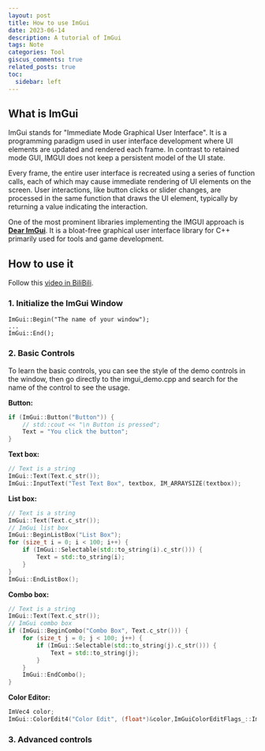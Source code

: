 ```yaml
---
layout: post
title: How to use ImGui
date: 2023-06-14
description: A tutorial of ImGui
tags: Note
categories: Tool
giscus_comments: true
related_posts: true
toc:
  sidebar: left
---
```

## What is ImGui

ImGui stands for "Immediate Mode Graphical User Interface". It is a programming paradigm used in user interface development where UI elements are updated and rendered each frame. In contrast to retained mode GUI, IMGUI does not keep a persistent model of the UI state.

Every frame, the entire user interface is recreated using a series of function calls, each of which may cause immediate rendering of UI elements on the screen. User interactions, like button clicks or slider changes, are processed in the same function that draws the UI element, typically by returning a value indicating the interaction.

One of the most prominent libraries implementing the IMGUI approach is [**Dear ImGui**](https://github.com/ocornut/imgui). It is a bloat-free graphical user interface library for C++ primarily used for tools and game development.

## How to use it

Follow this [video in BiliBili](https://www.bilibili.com/video/BV13e4y1m73N/?spm_id_from=333.1007.top_right_bar_window_custom_collection.content.click&vd_source=9d96fa0d747d399ca8c43f2a5c58026a).

### 1. Initialize the ImGui Window

```
ImGui::Begin("The name of your window");
...
ImGui::End();
```

### 2. Basic Controls

To learn the basic controls, you can see the style of the demo controls in the window, then go directly to the imgui_demo.cpp and search for the name of the control to see the usage.

**Button:**

```c++
if (ImGui::Button("Button")) {
    // std::cout << "\n Button is pressed";
    Text = "You click the button";
}
```

**Text box:**

```c++
// Text is a string
ImGui::Text(Text.c_str());
ImGui::InputText("Test Text Box", textbox, IM_ARRAYSIZE(textbox));
```

**List box:**

```c++
// Text is a string
ImGui::Text(Text.c_str());
// ImGui list box
ImGui::BeginListBox("List Box");
for (size_t i = 0; i < 100; i++) {
    if (ImGui::Selectable(std::to_string(i).c_str())) {
        Text = std::to_string(i);
    }
}
ImGui::EndListBox();
```

**Combo box:**

```c++
// Text is a string
ImGui::Text(Text.c_str());
// ImGui combo box
if (ImGui::BeginCombo("Combo Box", Text.c_str())) {
    for (size_t j = 0; j < 100; j++) {
        if (ImGui::Selectable(std::to_string(j).c_str())) {
            Text = std::to_string(j);
        }
    }
    ImGui::EndCombo();
}
```

**Color Editor:**

```c++
ImVec4 color;
ImGui::ColorEdit4("Color Edit", (float*)&color,ImGuiColorEditFlags_::ImGuiColorEditFlags_AlphaBar);
```

### 3. Advanced controls

